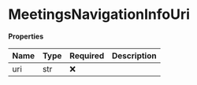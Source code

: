 # MeetingsNavigationInfoUri

**Properties**

| Name | Type | Required | Description |
| :--- | :--- | :------- | :---------- |
| uri  | str  | ❌       |             |

<!-- This file was generated by liblab | https://liblab.com/ -->
